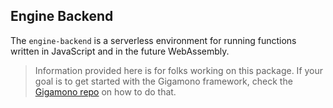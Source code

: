 ## Engine Backend

The `engine-backend` is a serverless environment for running functions written in JavaScript and in the future WebAssembly.

> Information provided here is for folks working on this package. If your goal is to get started with the Gigamono framework, check the [Gigamono repo](https://github.com/gigamono/gigamono) on how to do that.

##
